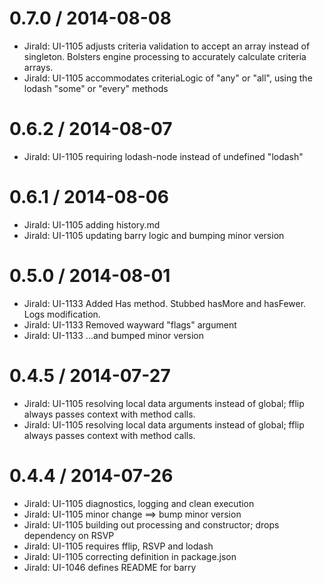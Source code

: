 0.7.0 / 2014-08-08
==================
 * JiraId: UI-1105 adjusts criteria validation to accept an array instead of singleton.  Bolsters engine processing to accurately calculate criteria arrays.
 * JiraId: UI-1105 accommodates criteriaLogic of "any" or "all", using the lodash "some" or "every" methods
 

0.6.2 / 2014-08-07
==================
 * JiraId: UI-1105 requiring lodash-node instead of undefined "lodash"

0.6.1 / 2014-08-06
==================
 * JiraId: UI-1105 adding history.md
 * JiraId: UI-1105 updating barry logic and bumping minor version

0.5.0 / 2014-08-01
==================

 * JiraId: UI-1133 Added Has method.  Stubbed hasMore and hasFewer.  Logs modification.
 * JiraId: UI-1133 Removed wayward "flags" argument
 * JiraId: UI-1133 ...and bumped minor version

0.4.5 / 2014-07-27
==================

 * JiraId: UI-1105 resolving local data arguments instead of global; fflip always passes context with method calls.
 * JiraId: UI-1105 resolving local data arguments instead of global; fflip always passes context with method calls.

0.4.4 / 2014-07-26
==================
 * JiraId: UI-1105 diagnostics, logging and clean execution
 * JiraId: UI-1105 minor change ==> bump minor version
 * JiraId: UI-1105 building out processing and constructor; drops dependency on RSVP
 * JiraId: UI-1105 requires fflip, RSVP and lodash
 * JiraId: UI-1105 correcting definition in package.json
 * JiraId: UI-1046 defines README for barry